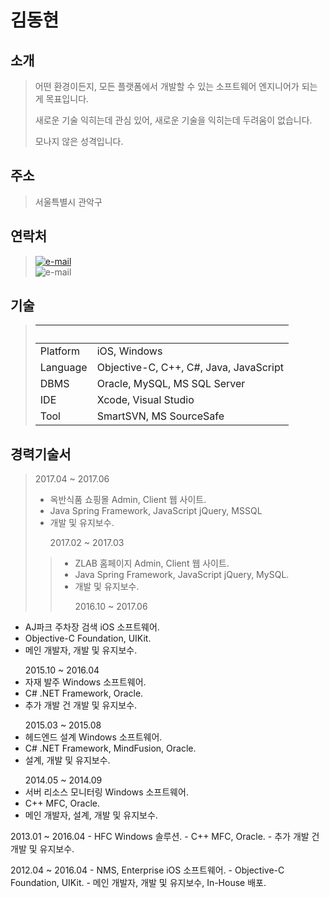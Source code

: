 # 김동현

## 소개
><p>어떤 환경이든지, 모든 플랫폼에서 개발할 수 있는 소프트웨어 엔지니어가 되는 게 목표입니다.</p>
><p>새로운 기술 익히는데 관심 있어, 새로운 기술을 익히는데 두려움이 없습니다.</p>
><p>모나지 않은 성격입니다.</p>

## 주소
>서울특별시 관악구

## 연락처
>[![e-mail](https://img.shields.io/badge/email-eastsunshinee@gmail.com-blue.svg)](mailto:yo@yevgnenll.me)<br />
>![e-mail](https://img.shields.io/badge/phone-010--4788--1327-blue.svg)

## 기술
>|  |  |
>| ------------- | ------------- |
>| Platform  | iOS, Windows |
>| Language  | Objective-C, C++, C#, Java, JavaScript |
>| DBMS | Oracle, MySQL, MS SQL Server |
>| IDE | Xcode, Visual Studio |
>| Tool | SmartSVN, MS SourceSafe |

## 경력기술서
>2017.04 ~ 2017.06
>- 옥반식품 쇼핑몰 Admin, Client 웹 사이트.
>- Java Spring Framework, JavaScript jQuery, MSSQL
>- 개발 및 유지보수.<p></p>
>2017.02 ~ 2017.03
>>- ZLAB 홈페이지 Admin, Client 웹 사이트.
>>- Java Spring Framework, JavaScript jQuery, MySQL.
>>- 개발 및 유지보수.<p></p>
2016.10 ~ 2017.06
- AJ파크 주차장 검색 iOS 소프트웨어.
- Objective-C Foundation, UIKit.
- 메인 개발자, 개발 및 유지보수.<p></p>
2015.10 ~ 2016.04
- 자재 발주 Windows 소프트웨어.
- C# .NET Framework, Oracle.
- 추가 개발 건 개발 및 유지보수.<p></p>
2015.03 ~ 2015.08
- 헤드엔드 설계 Windows 소프트웨어. 
- C# .NET Framework, MindFusion, Oracle.
- 설계, 개발 및 유지보수.<p></p>
2014.05 ~ 2014.09
- 서버 리소스 모니터링 Windows 소프트웨어.
- C++ MFC, Oracle.
- 메인 개발자, 설계, 개발 및 유지보수.
<p></p>
2013.01 ~ 2016.04
- HFC Windows 솔루션. 
- C++ MFC, Oracle.
- 추가 개발 건 개발 및 유지보수.
<p></p>
2012.04 ~ 2016.04
- NMS, Enterprise iOS 소프트웨어.
- Objective-C Foundation, UIKit.
- 메인 개발자, 개발 및 유지보수, In-House 배포.
<p></p>
